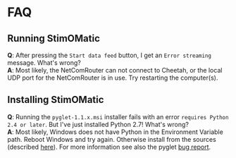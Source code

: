 # FAQ #

## Running StimOMatic ##

**Q**: After pressing the `Start data feed` button, I get an `Error streaming` message. What's wrong?  
**A**: Most likely, the NetComRouter can not connect to Cheetah, or the local UDP port for the NetComRouter is in use. Try restarting the computer(s).

## Installing StimOMatic ##

**Q**: Running the `pyglet-1.1.x.msi` installer fails with an error `requires Python 2.4 or later`. But I've just installed Python 2.7! What's wrong?  
**A**: Most likely, Windows does not have Python in the Environment Variable path. Reboot Windows and try again. Otherwise install from the sources (described [here][pyglet_install]). For more information see also the pyglet [bug report][pyglet_install_bug].

[pyglet_install]: https://github.com/kotowicz/StimOMatic/blob/master/python/OpenGLPlotting/pomp/docs/INSTALL.md
[pyglet_install_bug]: https://code.google.com/p/pyglet/issues/detail?id=488

